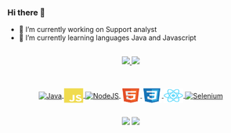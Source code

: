 ### Hi there 👋
- 🔭 I’m currently working on Support analyst
- 🌱 I’m currently learning languages Java and Javascript
##
<div align="center">
  <a href="https://github.com/rodrigocoutinho">
  <img height="180em" src="https://github-readme-stats.vercel.app/api?username=rodrigocoutinho&show_icons=true&theme=github_dark&include_all_commits=true&count_private=true"/>
  <img height="180em" src="https://github-readme-stats.vercel.app/api/top-langs/?username=rodrigocoutinho&layout=compact&langs_count=7&theme=github_dark"/>
</div>
  
##
  
  <div style="display: inline_block" align="center"><br>
  <img align="center" alt="Java" height="30" width="40"
  src="https://cdn.jsdelivr.net/gh/devicons/devicon/icons/java/java-original.svg" />
  <img align="center" alt="JS" height="30" width="40" src="https://raw.githubusercontent.com/devicons/devicon/master/icons/javascript/javascript-plain.svg">
  <img align="center" alt="NodeJS" height="60" width="80" src="https://cdn.jsdelivr.net/gh/devicons/devicon/icons/nodejs/nodejs-plain-wordmark.svg" />
  <img align="center" alt="HTML" height="30" width="40" src="https://raw.githubusercontent.com/devicons/devicon/master/icons/html5/html5-original.svg">
  <img align="center" alt="CSS" height="30" width="40" src="https://raw.githubusercontent.com/devicons/devicon/master/icons/css3/css3-original.svg">
  <img align="center" alt="React" height="30" width="40" src="https://raw.githubusercontent.com/devicons/devicon/master/icons/react/react-original.svg">
  <img align="center" alt="Selenium" height="30" width="40" src="https://cdn.jsdelivr.net/gh/devicons/devicon/icons/selenium/selenium-original.svg" />
  </div>
  
##

  <div align="center">
    <a href = "mailto:cvc.francisco@gmail.com"><img src="https://img.shields.io/badge/Gmail-D14836?style=for-the-badge&logo=gmail&logoColor=white" target="_blank"></a>
    <a href="https://www.linkedin.com/in/rodrigofcoutinho" target="_blank"><img src="https://img.shields.io/badge/-LinkedIn-%230077B5?style=for-the-badge&logo=linkedin&logoColor=white" target="_blank"></a>
  </div>
